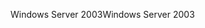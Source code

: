 <span data-ttu-id="25102-101">Windows Server 2003</span><span class="sxs-lookup"><span data-stu-id="25102-101">Windows Server 2003</span></span>